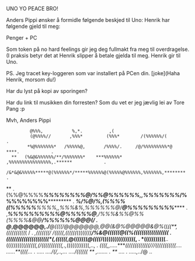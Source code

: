 UNO
YO
PEACE BRO!

 Anders Pippi ønsker å formidle følgende beskjed til Uno:
 Henrik har følgende gjeld til meg:

 Penger + PC 

 Som token på no hard feelings gir jeg deg fullmakt fra meg til overdragelse.
 (I praksis betyr det at Henrik slipper å betale gjelda til meg. Henrik gir til Uno.
 
 PS. Jeg tracet key-loggeren som var installert på PCen din. 
 [joke](Haha Henrik, morsom du!)

 Har du lyst på kopi av sporingen?

 Har du link til musikken din forresten? Som du vet er jeg jævlig lei av Tore Pang :p
 

 Mvh,
 Anders Pippi


             @%%%,           %,*.          ,(                                        
             (@%%%%//       ,%%%*         (%%%*        /(%%%%%%/(                      . 
            *%@%%%%%%%*   /%%%%%@,       /%%%%/.     /@/%%%%%%%%%*@   ****.            . 
      **   (%&@&%%%%%%/**/%%%%%%%*    ***%%%%%%*  ,%%%%%%%%%%%%%%%%,.******            . 
          /&*&@&%%%%%*****@(%%%%%%*/*****%%%%%%@(%%%%%@%%%%%%,%%%%%%%,********         . 
   **     .(%%@%%%%*****%%%%*%%%%@/%%@***%%%%%%,,%%%%%%%*****/%%%%%%%%%***********     . 
 *********%/*%@/%,*****(%%%%((%%%%%**%%%%,,%%%&%,%%%%%%@/******@%%%%%%%%%*********     . 
   ,*****%%%%%%*********%%%%@*%%%%%@**,/%%%&%%@%%(%%%%&@@*******/%%%%%%@@@(/*          . 
   @***,@@@@@@,.******/**@((((/*@@@@@@@***,@@(&@%@@@*@@&@%*((*((**,((((((((((*(  /     . 
     *,(((((((/  /(((((,((((((*((((((((*****/%&@((((*((@((%(*(((((((((((((((((**       . 
       *((((((*((((((((((((((((*(,((((((*****,@(((((((*@((((*/(((((((((((((((((,       . 
        *(((((((((((**..((((((((((*((((((,***(/((((((((*(((,*.*,*((((((((((((,..,      . 
         *((((,,.....*******(((((((((((((//*/(((((((((((*....  ......**((((*...        . 
          .....      ******....*/(/,..*,... ....*/((((((*    **      ,.......          . 
                **              ....   .*       .....,*../@                       ..
